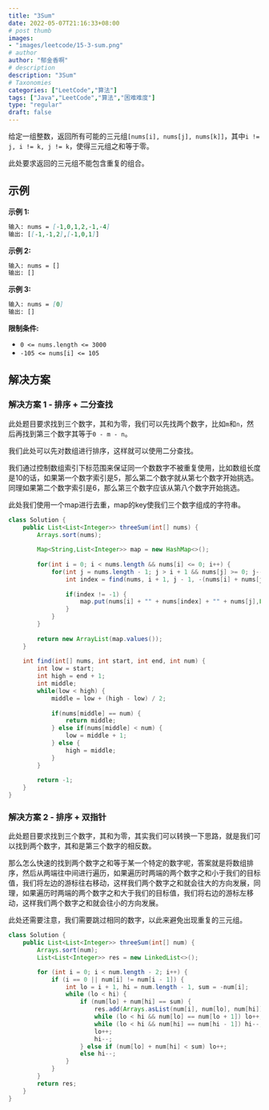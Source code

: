 ```yaml
---
title: "3Sum"
date: 2022-05-07T21:16:33+08:00
# post thumb
images:
- "images/leetcode/15-3-sum.png"
# author
author: "郁金香啊"
# description
description: "3Sum"
# Taxonomies
categories: ["LeetCode","算法"]
tags: ["Java","LeetCode","算法","困难难度"]
type: "regular"
draft: false
---
```


给定一组整数，返回所有可能的三元组`[nums[i], nums[j], nums[k]]`，其中`i != j, i != k, j != k`，使得三元组之和等于零。

此处要求返回的三元组不能包含重复的组合。

## 示例
**示例 1:**
```markdown
输入: nums = [-1,0,1,2,-1,-4]
输出: [[-1,-1,2],[-1,0,1]]
```

**示例 2:**
```markdown
输入: nums = []
输出: []
```

**示例 3:**
```markdown
输入: nums = [0]
输出: []
```

**限制条件:**
* `0 <= nums.length <= 3000`
* `-105 <= nums[i] <= 105`

## 解决方案
### 解决方案 1 - 排序 + 二分查找
此处题目要求找到三个数字，其和为零，我们可以先找两个数字，比如`m`和`n`，然后再找到第三个数字其等于`0 - m - n`。

我们此处可以先对数组进行排序，这样就可以使用二分查找。

我们通过控制数组索引下标范围来保证同一个数数字不被重复使用，比如数组长度是10的话，如果第一个数字索引是5，那么第二个数字就从第七个数字开始挑选。同理如果第二个数字索引是6，那么第三个数字应该从第八个数字开始挑选。

此处我们使用一个map进行去重，map的key使我们三个数字组成的字符串。
```java
class Solution {
    public List<List<Integer>> threeSum(int[] nums) {
        Arrays.sort(nums);
        
        Map<String,List<Integer>> map = new HashMap<>();
        
        for(int i = 0; i < nums.length && nums[i] <= 0; i++) {
            for(int j = nums.length - 1; j > i + 1 && nums[j] >= 0; j--) {
                int index = find(nums, i + 1, j - 1, -(nums[i] + nums[j]));
                
                if(index != -1) {
                    map.put(nums[i] + "" + nums[index] + "" + nums[j],List.of(nums[i],nums[index],nums[j]));
                }
            }
        }
        
        return new ArrayList(map.values());
    }
    
    int find(int[] nums, int start, int end, int num) {
        int low = start;
        int high = end + 1;
        int middle;
        while(low < high) {
            middle = low + (high - low) / 2;
            
            if(nums[middle] == num) {
                return middle;
            } else if(nums[middle] < num) {
                low = middle + 1;
            } else {
                high = middle;
            }
        }
        
        return -1;
    }
}
```
### 解决方案 2 - 排序 + 双指针
此处题目要求找到三个数字，其和为零，其实我们可以转换一下思路，就是我们可以找到两个数字，其和是第三个数字的相反数。

那么怎么快速的找到两个数字之和等于某一个特定的数字呢，答案就是将数组排序，然后从两端往中间进行遍历，如果遍历时两端的两个数字之和小于我们的目标值，我们将左边的游标往右移动，这样我们两个数字之和就会往大的方向发展，同理，如果遍历时两端的两个数字之和大于我们的目标值，我们将右边的游标左移动，这样我们两个数字之和就会往小的方向发展。

此处还需要注意，我们需要跳过相同的数字，以此来避免出现重复的三元组。

```java
class Solution {
    public List<List<Integer>> threeSum(int[] num) {
        Arrays.sort(num);
        List<List<Integer>> res = new LinkedList<>();

        for (int i = 0; i < num.length - 2; i++) {
            if (i == 0 || num[i] != num[i - 1]) {
                int lo = i + 1, hi = num.length - 1, sum = -num[i];
                while (lo < hi) {
                    if (num[lo] + num[hi] == sum) {
                        res.add(Arrays.asList(num[i], num[lo], num[hi]));
                        while (lo < hi && num[lo] == num[lo + 1]) lo++;
                        while (lo < hi && num[hi] == num[hi - 1]) hi--;
                        lo++;
                        hi--;
                    } else if (num[lo] + num[hi] < sum) lo++;
                    else hi--;
                }
            }
        }
        return res;
    }
}
```
